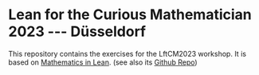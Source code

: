 Lean for the Curious Mathematician 2023 --- Düsseldorf
======================================================

This repository contains the exercises for the LftCM2023 workshop. It is based on
[Mathematics in Lean](https://leanprover-community.github.io/mathematics_in_lean/).
(see also its [Github Repo](https://github.com/leanprover-community/mathematics_in_lean))
